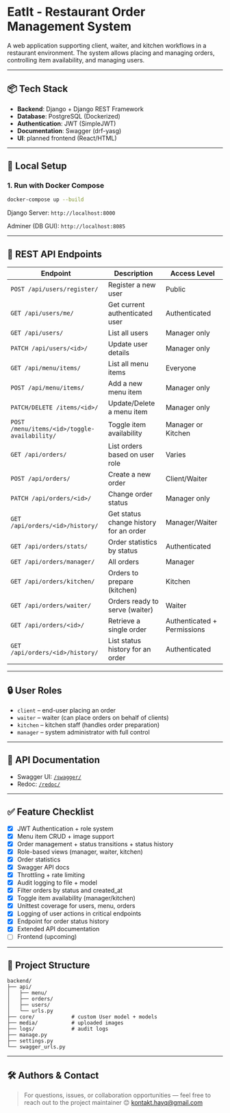 ﻿# EatIt - Restaurant Order Management System

A web application supporting client, waiter, and kitchen workflows in a restaurant environment. The system allows placing and managing orders, controlling item availability, and managing users.

---

## 📦 Tech Stack
- **Backend**: Django + Django REST Framework
- **Database**: PostgreSQL (Dockerized)
- **Authentication**: JWT (SimpleJWT)
- **Documentation**: Swagger (drf-yasg)
- **UI**: planned frontend (React/HTML)

---

## 🧶 Local Setup

### 1. Run with Docker Compose

```bash
docker-compose up --build
```

Django Server: `http://localhost:8000`

Adminer (DB GUI): `http://localhost:8085`

---

## 🚪 REST API Endpoints

| Endpoint                            | Description                                  | Access Level        |
|-------------------------------------|----------------------------------------------|---------------------|
| `POST /api/users/register/`        | Register a new user                          | Public              |
| `GET /api/users/me/`               | Get current authenticated user              | Authenticated       |
| `GET /api/users/`                  | List all users                              | Manager only        |
| `PATCH /api/users/<id>/`           | Update user details                         | Manager only        |
| `GET /api/menu/items/`             | List all menu items                         | Everyone            |
| `POST /api/menu/items/`            | Add a new menu item                         | Manager only        |
| `PATCH/DELETE /items/<id>/`       | Update/Delete a menu item                   | Manager only        |
| `POST /menu/items/<id>/toggle-availability/` | Toggle item availability           | Manager or Kitchen  |
| `GET /api/orders/`                 | List orders based on user role              | Varies              |
| `POST /api/orders/`                | Create a new order                          | Client/Waiter       |
| `PATCH /api/orders/<id>/`          | Change order status                         | Manager only        |
| `GET /api/orders/<id>/history/`    | Get status change history for an order     | Manager/Waiter      |
| `GET /api/orders/stats/`           | Order statistics by status                  | Authenticated       |
| `GET /api/orders/manager/`         | All orders                                  | Manager             |
| `GET /api/orders/kitchen/`         | Orders to prepare (kitchen)                 | Kitchen             |
| `GET /api/orders/waiter/`          | Orders ready to serve (waiter)              | Waiter              |
| `GET /api/orders/<id>/`            | Retrieve a single order                     | Authenticated + Permissions |
| `GET /api/orders/<id>/history/`    | List status history for an order           | Authenticated       |

---

## 🔒 User Roles

- `client` – end-user placing an order
- `waiter` – waiter (can place orders on behalf of clients)
- `kitchen` – kitchen staff (handles order preparation)
- `manager` – system administrator with full control

---

## 📘 API Documentation
- Swagger UI: [`/swagger/`](http://localhost:8000/swagger/)
- Redoc: [`/redoc/`](http://localhost:8000/redoc/)

---

## ✅ Feature Checklist

- [x] JWT Authentication + role system
- [x] Menu item CRUD + image support
- [x] Order management + status transitions + status history
- [x] Role-based views (manager, waiter, kitchen)
- [x] Order statistics
- [x] Swagger API docs
- [x] Throttling + rate limiting
- [x] Audit logging to file + model
- [x] Filter orders by status and created_at
- [x] Toggle item availability (manager/kitchen)
- [x] Unittest coverage for users, menu, orders
- [x] Logging of user actions in critical endpoints
- [x] Endpoint for order status history
- [x] Extended API documentation
- [ ] Frontend (upcoming)

---

## 📂 Project Structure

```
backend/
├── api/
│   ├── menu/
│   ├── orders/
│   ├── users/
│   └── urls.py
├── core/            # custom User model + models
├── media/           # uploaded images
├── logs/            # audit logs
├── manage.py
├── settings.py
└── swagger_urls.py
```

---

## 🛠️ Authors & Contact
> For questions, issues, or collaboration opportunities — feel free to reach out to the project maintainer 😊
> kontakt.hayq@gmail.com

